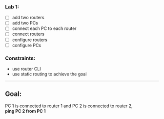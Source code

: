 ### Lab 1:

- [ ] add two routers
- [ ] add two PCs
- [ ] connect each PC to each router
- [ ] connect routers 
- [ ] configure routers
- [ ] configure PCs

### Constraints:

- use router CLI
- use static routing to achieve the goal
---

## Goal:

PC 1 is connected to router 1 and PC 2 is connected to router 2,
<br>**ping PC 2 from PC 1**
